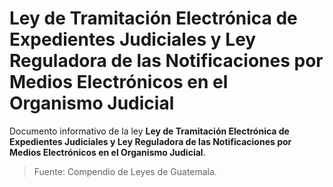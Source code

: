 # Ley de Tramitación Electrónica de Expedientes Judiciales y Ley Reguladora de las Notificaciones por Medios Electrónicos en el Organismo Judicial

Documento informativo de la ley **Ley de Tramitación Electrónica de Expedientes Judiciales y Ley Reguladora de las Notificaciones por Medios Electrónicos en el Organismo Judicial**.

> Fuente: Compendio de Leyes de Guatemala.
